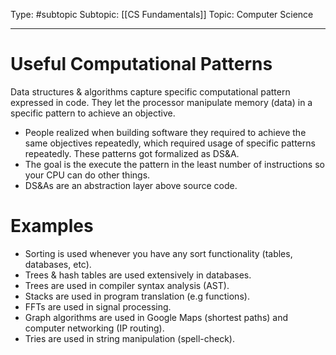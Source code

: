 Type: #subtopic
Subtopic: [[CS Fundamentals]]
Topic: Computer Science

----
# Useful Computational Patterns

Data structures & algorithms capture specific computational pattern expressed in code.  They let the processor manipulate memory (data) in a specific pattern to achieve an objective. 

* People realized when building software they required to achieve the same objectives repeatedly, which required usage of specific patterns repeatedly. These patterns got formalized as DS&A.
* The goal is the execute the pattern in the least number of instructions so your CPU can do other things.
* DS&As are an abstraction layer above source code.

# Examples

* Sorting is used whenever you have any sort functionality (tables, databases, etc).
* Trees & hash tables are used extensively in databases.
* Trees are used in compiler syntax analysis (AST).
* Stacks are used in program translation (e.g functions).
* FFTs are used in signal processing.
* Graph algorithms are used in Google Maps (shortest paths) and computer networking (IP routing).
* Tries are used in string manipulation (spell-check).